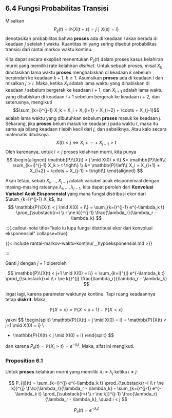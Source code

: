 ## 6.4 Fungsi Probabilitas Transisi

Misalkan $$P_{ij}(t) = \mathbb{P}\{X(t + s) = j \mid X(s) = i\}$$ denotasikan probabilitas bahwa **proses** ada di keadaan $i$ akan berada di keadaan $j$ setelah $t$ waktu. Kuantitas ini yang sering disebut probabilitas transisi dari rantai markov waktu kontinu.

Kita dapat secara eksplisit menentukan $P_{ij}(t)$ dalam proses kasus kelahiran murni yang memiliki rate kelahiran *distinct*. Untuk sebuah proses, misal $X_k$ dinotasikan lama waktu **proses** menghabiskan di keadaan $k$ sebelum berpindah ke keadaan $k+1$, $k \geq 1$. Asumsikan **proses** ada di keadaan $i$ dan misalkan $j> i$. Maka, ketika $X_i$ adalah lama waktu yang dihabiskan di keadaan $i$ sebelum bergerak ke keadaan $i+1$, dan $X_{i+1}$ adalah lama waktu yang dihabiskan di keadaan $i+1$ sebelum bergerak ke keadaan $i+2$, dan seterusnya, mengikuti $$\sum_{k=i}^{j-1} X_k = X_i + X_{i+1} + X_{i+2} + \cdots + X_{j-1}$$ adalah lama waktu yang dibutuhkan sebelum **proses** masuk ke keadaan $j$. Sekarang, jika **proses** belum masuk ke keadaan $j$ pada waktu $t$, maka itu sama aja bilang keadaan $t$ lebih kecil dari $j$, dan sebaliknya. Atau kalo secara matematis ditulisnya. $$X(t)<j \iff X_i + \cdots + X_{j-1} > t$$
Oleh karenanya, untuk $i<j$ proses kelahiran murni, kita punya
$$
\begin{aligned}
\mathbb{P}\{X(t) < j \mid X(0) = i\} &= \mathbb{P}\left\{ \sum_{k=i}^{j-1} X_k > t \right\} \\
&= \mathbb{P}\left\{ X_i + X_{i+1} + X_{i+2} + \cdots + X_{j-1} > t\right\}
\end{aligned}
$$


Akan tetapi, sebab $X_i, \ldots,X_{j-1}$ adalah variabel acak eksponensial dengan masing-masing ratesnya $\lambda_i, \ldots, \lambda_{j-1}$, kita dapat peroleh dari **Konvolusi Variabel Acak Eksponensial** yang mana fungsi distribusi ekor dari $\sum_{k=i}^{j-1} X_k$, itu
$$
\mathbb{P}\{X(t) < j \mid X(0) = i\} = \sum_{k=i}^{j-1} e^{-\lambda_k t} \prod_{\substack{r=i \\ r \ne k}}^{j-1} \frac{\lambda_r}{\lambda_r - \lambda_k}
$$

:::{.callout-note title="kalo lu lupa fungsi distribusi ekor dari konvolusi eksponensial" collapse=true}

{{< include rantai-markov-waktu-kontinu/__hypoeksponensial.md >}}

:::

Ganti $j$ dengan $j+1$ diperoleh 

$$
\mathbb{P}\{X(t) < j+1 \mid X(0) = i\} = \sum_{k=i}^{j} e^{-\lambda_k t} \prod_{\substack{r=i \\ r \ne k}}^{j} \frac{\lambda_r}{\lambda_r - \lambda_k}
$$

Ingat lagi, karena parameter waktunya kontinu. Tapi ruang keadaannya tetap **diskrit**. Maka,

$$
\mathbb{P}\{X=x\}=\mathbb{P}\{X<x+1\} - \mathbb{P}\{X<x\}
$$

yakni
$$
\begin{split}
\mathbb{P}\{X(t) = j \mid X(0) = i\} = \mathbb{P}\{X(t) < j+1 \mid X(0) = i\} \\
- \mathbb{P}\{X(t) < j \mid X(0) = i\}
\end{split}
$$

dan karena $P_{ii}(t) = \mathbb{P}\{X_i > t\} = e^{-\lambda_i t}$. Maka, sifat ini mengikuti.

### Proposition 6.1  
Untuk **proses** kelahiran murni yang memiliki $\lambda_i \ne \lambda_j$ ketika $i \ne j$:

$$
P_{ij}(t) = \sum_{k=i}^{j} e^{-\lambda_k t} \prod_{\substack{r=i \\ r \ne k}}^{j} \frac{\lambda_r}{\lambda_r - \lambda_k} - \sum_{k=i}^{j-1} e^{-\lambda_k t} \prod_{\substack{r=i \\ r \ne k}}^{j-1} \frac{\lambda_r}{\lambda_r - \lambda_k}, \quad i < j
$$

$$
P_{ii}(t) = e^{-\lambda_i t}
$$

